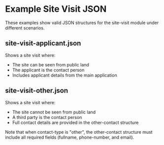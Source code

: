 # Example Site Visit JSON

These examples show valid JSON structures for the site-visit module under different scenarios.

## site-visit-applicant.json
Shows a site visit where:
- The site can be seen from public land
- The applicant is the contact person
- Includes applicant details from the main application

## site-visit-other.json
Shows a site visit where:
- The site cannot be seen from public land
- A third party is the contact person
- Full contact details are provided in the other-contact structure

Note that when contact-type is "other", the other-contact structure must include all required fields (fullname, phone-number, and email).
